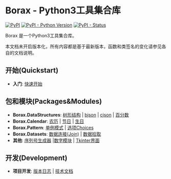 # Borax - Python3工具集合库


[![PyPI](https://img.shields.io/pypi/v/borax.svg)](https://pypi.org/project/borax) 
[![PyPI - Python Version](https://img.shields.io/pypi/pyversions/borax.svg)](https://pypi.org/project/borax)
[![PyPI - Status](https://img.shields.io/pypi/status/borax.svg)](https://github.com/kinegratii/borax)



Borax 是一个Python3工具集合库。

 本文档未开启版本化，所有内容都是基于最新版本，函数和类签名的变化请参见各自的文档说明。

## 开始(Quickstart)

- **入门**:  [快速开始](quickstart)

## 包和模块(Packages&Modules)

- **Borax.DataStructures**:  [树形结构](guides/tree) | [bjson](guides/bjson) | [cjson](guides/cjson) |  [百分数](guides/percentage)
- **Borax.Calendar**:  [农历](guides/lunardate) | [节日](guides/festival) | [生日](guides/birthday)
- **Borax.Pattern**: [单例模式](guides/singleton) | [选项Choices](guides/choices)
- **Borax.Datasets**: [数据连接(Join)](guides/join) | [数据拾取](guides/fetch) 
- **其他**: [序列号生成器](guides/serial_generator)  |[数字模块](guides/numbers) | [Tkinter界面](guides/ui)

## 开发(Development)

- **项目开发**:  [版本日志](changelog) | [技术文档](develope/develope)
